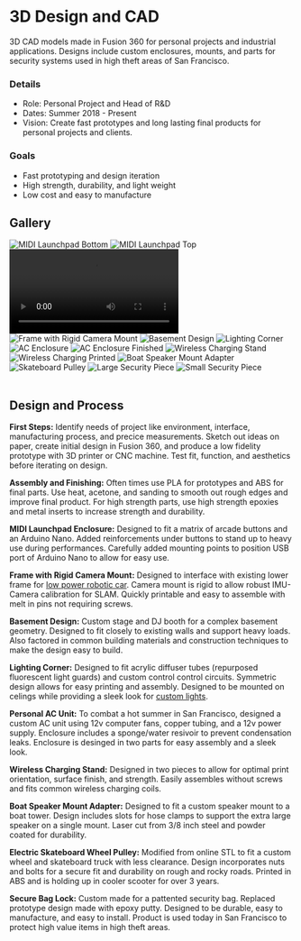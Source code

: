# 3D Design and CAD
3D CAD models made in Fusion 360 for personal projects and industrial applications. Designs include custom enclosures, mounts, and parts for security systems used in high theft areas of San Francisco.

### Details
- Role: Personal Project and Head of R&D
- Dates: Summer 2018 - Present
- Vision: Create fast prototypes and long lasting final products for personal projects and clients.

### Goals
- Fast prototyping and design iteration
- High strength, durability, and light weight 
- Low cost and easy to manufacture

## Gallery
<div class="scroll-container">
    <img title="MIDI Launchpad Bottom" src="/assets/img/projects/3d_design/cad6.jpg">
    <img title="MIDI Launchpad Top" src="/assets/img/projects/3d_design/cad7.jpg">
    <video controls title="MIDI Launchpad Finished">  <source src="/assets/img/projects/3d_design/cad8.MP4"> </video>
    <img title="Frame with Rigid Camera Mount" src="/assets/img/projects/3d_design/cad14.png">
    <img title="Basement Design" src="/assets/img/projects/3d_design/cad15.png">
    <img title="Lighting Corner" src="/assets/img/projects/3d_design/cad16.png">
    <img title="AC Enclosure" src="/assets/img/projects/3d_design/cad10.jpg">
    <img title="AC Enclosure Finished" src="/assets/img/projects/3d_design/cad11.jpg">
    <img title="Wireless Charging Stand" src="/assets/img/projects/3d_design/cad4.jpg">
    <img title="Wireless Charging Printed" src="/assets/img/projects/3d_design/cad5.jpg">
    <img title="Boat Speaker Mount Adapter" src="/assets/img/projects/3d_design/cad3.jpg">
    <img title="Skateboard Pulley" src="/assets/img/projects/3d_design/cad9.jpg">
    <img title="Large Security Piece" src="/assets/img/projects/3d_design/cad1.jpg">
    <img title="Small Security Piece" src="/assets/img/projects/3d_design/cad2.jpg">

</div>
<br>

## Design and Process
**First Steps:** Identify needs of project like environment, interface, manufacturing process, and precice measurements. Sketch out ideas on paper, create initial design in Fusion 360, and produce a low fidelity prototype with 3D printer or CNC machine. Test fit, function, and aesthetics before iterating on design. 

**Assembly and Finishing:** Often times use PLA for prototypes and ABS for final parts. Use heat, acetone, and sanding to smooth out rough edges and improve final product. For high strength parts, use high strength epoxies and metal inserts to increase strength and durability.

**MIDI Launchpad Enclosure:** Designed to fit a matrix of arcade buttons and an Arduino Nano. Added reinforcements under buttons to stand up to heavy use during performances. Carefully added mounting points to position USB port of Arduino Nano to allow for easy use.

**Frame with Rigid Camera Mount:** Designed to interface with existing lower frame for [low power robotic car](/project_pages/low_power_perception.html). Camera mount is rigid to allow robust IMU-Camera calibration for SLAM. Quickly printable and easy to assemble with melt in pins not requiring screws.

**Basement Design:** Custom stage and DJ booth for a complex basement geometry. Designed to fit closely to existing walls and support heavy loads. Also factored in common building materials and construction techniques to make the design easy to build.

**Lighting Corner:** Designed to fit acrylic diffuser tubes (repurposed fluorescent light guards) and custom control control circuits. Symmetric design allows for easy printing and assembly. Designed to be mounted on celings while providing a sleek look for [custom lights](/project_pages/club_lighting.html). 

**Personal AC Unit:** To combat a hot summer in San Francisco, designed a custom AC unit using 12v computer fans, copper tubing, and a 12v power supply. Enclosure includes a sponge/water resivoir to prevent condensation leaks. Enclosure is desinged in two parts for easy assembly and a sleek look.

**Wireless Charging Stand:** Designed in two pieces to allow for optimal print orientation, surface finish, and strength. Easily assembles without screws and fits common wireless charging coils.

**Boat Speaker Mount Adapter:** Designed to fit a custom speaker mount to a boat tower. Design includes slots for hose clamps to support the extra large speaker on a single mount. Laser cut from 3/8 inch steel and powder coated for durability.

**Electric Skateboard Wheel Pulley:** Modified from online STL to fit a custom wheel and skateboard truck with less clearance. Design incorporates nuts and bolts for a secure fit and durability on rough and rocky roads. Printed in ABS and is holding up in cooler scooter for over 3 years.

**Secure Bag Lock:** Custom made for a pattented security bag. Replaced prototype design made with epoxy putty. Designed to be durable, easy to manufacture, and easy to install. Product is used today in San Francisco to protect high value items in high theft areas.


